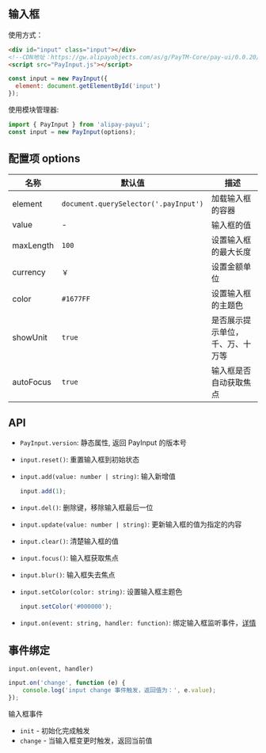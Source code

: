 ## 输入框

使用方式：

```html
<div id="input" class="input"></div>
<!--CDN地址：https://gw.alipayobjects.com/as/g/PayTM-Core/pay-ui/0.0.20/PayInput.js-->
<script src="PayInput.js"></script>
```

```js
const input = new PayInput({
  element: document.getElementById('input')
});
```

使用模块管理器:

```js
import { PayInput } from 'alipay-payui';
const input = new PayInput(options);
```

## 配置项 options

名称 | 默认值 | 描述
----|-------|----
element | `document.querySelector('.payInput')` | 加载输入框的容器
value | - | 输入框的值
maxLength | `100` | 设置输入框的最大长度
currency | `￥` | 设置金额单位
color | `#1677FF` | 设置输入框的主题色
showUnit | `true` | 是否展示提示单位，千、万、十万等
autoFocus | `true` | 输入框是否自动获取焦点

## API

+ `PayInput.version`: 静态属性, 返回 PayInput 的版本号

+ `input.reset()`: 重置输入框到初始状态

+ `input.add(value: number | string)`: 输入新增值
  ```js
  input.add(1);
  ```

+ `input.del()`: 删除键，移除输入框最后一位

+ `input.update(value: number | string)`: 更新输入框的值为指定的内容

+ `input.clear()`: 清楚输入框的值

+ `input.focus()`: 输入框获取焦点

+ `input.blur()`: 输入框失去焦点

+ `input.setColor(color: string)`: 设置输入框主题色

  ```js
  input.setColor('#000000');
  ```

+ `input.on(event: string, handler: function)`: 绑定输入框监听事件，[详情](#事件绑定)

## 事件绑定

`input.on(event, handler)`

```js
input.on('change', function (e) {
    console.log('input change 事件触发，返回值为：', e.value);
});
```

输入框事件
- `init` - 初始化完成触发
- `change` - 当输入框变更时触发，返回当前值
